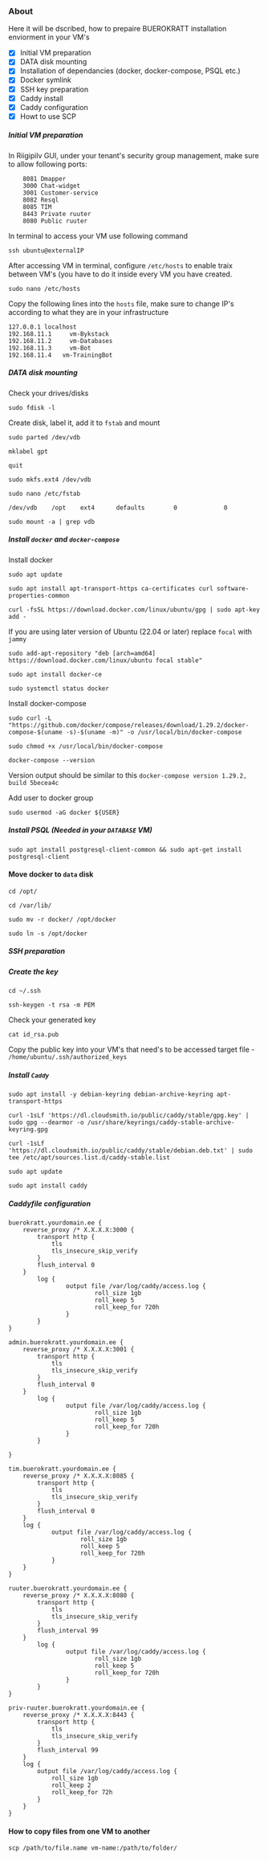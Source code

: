 ### About  
Here it will be dscribed, how to prepaire BUEROKRATT installation enviorment in your VM's

- [x] Initial VM preparation
- [x] DATA disk mounting
- [x] Installation of dependancies (docker, docker-compose, PSQL etc.)
- [x] Docker symlink
- [x] SSH key preparation
- [x] Caddy install
- [x] Caddy configuration
- [x] Howt to use SCP

##### Initial VM preparation
In Riigipilv GUI, under your tenant's security group management, make sure to allow following ports:
```
    8081 Dmapper
    3000 Chat-widget
    3001 Customer-service
    8082 Resql
    8085 TIM
    8443 Private ruuter
    8080 Public ruuter
```
In terminal to access your VM use following command
```
ssh ubuntu@externalIP
```
After accessing VM in terminal, configure `/etc/hosts` to enable traix between VM's (you have to do it inside every VM you have created.

```
sudo nano /etc/hosts
```
Copy the following lines into the `hosts` file, make sure to change IP's according to what they are in your infrastructure
```
127.0.0.1 localhost
192.168.11.1	 vm-Bykstack
192.168.11.2	 vm-Databases
192.168.11.3	 vm-Bot 
192.168.11.4   vm-TrainingBot
```

##### DATA disk mounting
Check your drives/disks  

```
sudo fdisk -l
```

Create disk, label it, add it to `fstab` and mount
```
sudo parted /dev/vdb
```
```
mklabel gpt
```
```
quit
```
```
sudo mkfs.ext4 /dev/vdb
```
```
sudo nano /etc/fstab
```
```
/dev/vdb    /opt    ext4      defaults        0             0
```
```
sudo mount -a | grep vdb
```

##### Install `docker` and `docker-compose`  
Install docker

```
sudo apt update
```
```
sudo apt install apt-transport-https ca-certificates curl software-properties-common
```
```
curl -fsSL https://download.docker.com/linux/ubuntu/gpg | sudo apt-key add -
```
If you are using later version of Ubuntu (22.04 or later) replace `focal` with `jammy`
```
sudo add-apt-repository "deb [arch=amd64] https://download.docker.com/linux/ubuntu focal stable"
```
```
sudo apt install docker-ce
```
```
sudo systemctl status docker
```
Install docker-compose
```
sudo curl -L "https://github.com/docker/compose/releases/download/1.29.2/docker-compose-$(uname -s)-$(uname -m)" -o /usr/local/bin/docker-compose
```
```
sudo chmod +x /usr/local/bin/docker-compose
```
```
docker-compose --version
```
Version output should be similar to this `docker-compose version 1.29.2, build 5becea4c`

Add user to docker group
```
sudo usermod -aG docker ${USER}
```
##### Install PSQL (Needed in your `DATABASE` VM)
```
sudo apt install postgresql-client-common && sudo apt-get install postgresql-client
```

#### Move docker to `data` disk
```
cd /opt/
```
```
cd /var/lib/
```
```
sudo mv -r docker/ /opt/docker
```
```
sudo ln -s /opt/docker
```

##### SSH preparation

##### Create the key
```
cd ~/.ssh
```
```
ssh-keygen -t rsa -m PEM
```
Check your generated key
```
cat id_rsa.pub
```
Copy the public key into your VM's that need's to be accessed target file - `/home/ubuntu/.ssh/authorized_keys`



##### Install `Caddy`
```
sudo apt install -y debian-keyring debian-archive-keyring apt-transport-https
```
```
curl -1sLf 'https://dl.cloudsmith.io/public/caddy/stable/gpg.key' | sudo gpg --dearmor -o /usr/share/keyrings/caddy-stable-archive-keyring.gpg
```
```
curl -1sLf 'https://dl.cloudsmith.io/public/caddy/stable/debian.deb.txt' | sudo tee /etc/apt/sources.list.d/caddy-stable.list
```
```
sudo apt update
```
```
sudo apt install caddy
```
##### Caddyfile configuration
```
buerokratt.yourdomain.ee {
	reverse_proxy /* X.X.X.X:3000 {
		transport http { 
			tls 
			tls_insecure_skip_verify 
		}
		flush_interval 0
	}
        log {
                output file /var/log/caddy/access.log {
                        roll_size 1gb
                        roll_keep 5
                        roll_keep_for 720h
                }
        }
}

admin.buerokratt.yourdomain.ee {
	reverse_proxy /* X.X.X.X:3001 {
		transport http { 
			tls 
			tls_insecure_skip_verify 
		}
		flush_interval 0
	}
        log {
                output file /var/log/caddy/access.log {
                        roll_size 1gb
                        roll_keep 5
                        roll_keep_for 720h
                }
        }

}

tim.buerokratt.yourdomain.ee {
	reverse_proxy /* X.X.X.X:8085 {
		transport http { 
			tls 
			tls_insecure_skip_verify 
		}
		flush_interval 0
	}
	log {
	        output file /var/log/caddy/access.log {
	                roll_size 1gb
	                roll_keep 5
	                roll_keep_for 720h
	        }
	}
}

ruuter.buerokratt.yourdomain.ee {
	reverse_proxy /* X.X.X.X:8080 {
		transport http { 
			tls 
			tls_insecure_skip_verify 
		}
		flush_interval 99
	}
        log {
                output file /var/log/caddy/access.log {
                        roll_size 1gb
                        roll_keep 5
                        roll_keep_for 720h
                }
        }
}

priv-ruuter.buerokratt.yourdomain.ee {
	reverse_proxy /* X.X.X.X:8443 {
		transport http { 
			tls 
			tls_insecure_skip_verify 
		}
		flush_interval 99
	}
	log {
		output file /var/log/caddy/access.log {
			roll_size 1gb
			roll_keep 2
			roll_keep_for 72h
		}
	}
}

```
#### How to copy files from one VM to another
```
scp /path/to/file.name vm-name:/path/to/folder/
```

